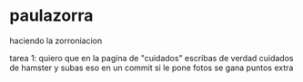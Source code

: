 # paulazorra
haciendo la zorroniacion

tarea 1:
quiero que en la pagina de "cuidados"
escribas de verdad cuidados de hamster y subas eso en un commit
si le pone fotos se gana puntos extra
